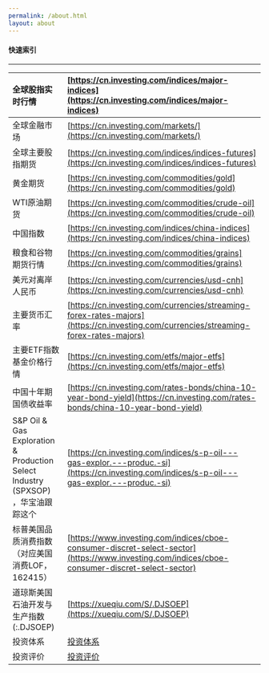 ```yaml
---
permalink: /about.html
layout: about
---
```


#### 快速索引

---



| 全球股指实时行情                                             | [https://cn.investing.com/indices/major-indices](https://cn.investing.com/indices/major-indices) |
| :----------------------------------------------------------- | :----------------------------------------------------------- |
| 全球金融市场                                                 | [https://cn.investing.com/markets/](https://cn.investing.com/markets/) |
| 全球主要股指期货                                             | [https://cn.investing.com/indices/indices-futures](https://cn.investing.com/indices/indices-futures) |
| 黄金期货                                                     | [https://cn.investing.com/commodities/gold](https://cn.investing.com/commodities/gold) |
| WTI原油期货                                                  | [https://cn.investing.com/commodities/crude-oil](https://cn.investing.com/commodities/crude-oil) |
| 中国指数                                                     | [https://cn.investing.com/indices/china-indices](https://cn.investing.com/indices/china-indices) |
| 粮食和谷物期货行情                                           | [https://cn.investing.com/commodities/grains](https://cn.investing.com/commodities/grains) |
| 美元对离岸人民币                                             | [https://cn.investing.com/currencies/usd-cnh](https://cn.investing.com/currencies/usd-cnh) |
| 主要货币汇率                                                 | [https://cn.investing.com/currencies/streaming-forex-rates-majors](https://cn.investing.com/currencies/streaming-forex-rates-majors) |
| 主要ETF指数基金价格行情                                      | [https://cn.investing.com/etfs/major-etfs](https://cn.investing.com/etfs/major-etfs) |
| 中国十年期国债收益率                                         | [https://cn.investing.com/rates-bonds/china-10-year-bond-yield](https://cn.investing.com/rates-bonds/china-10-year-bond-yield) |
| S&P Oil & Gas Exploration & Production Select Industry (SPXSOP) ，华宝油跟踪这个 | [https://cn.investing.com/indices/s-p-oil---gas-explor.---produc.-si](https://cn.investing.com/indices/s-p-oil---gas-explor.---produc.-si) |
| 标普美国品质消费指数（对应美国消费LOF，162415）              | [https://www.investing.com/indices/cboe-consumer-discret-select-sector](https://www.investing.com/indices/cboe-consumer-discret-select-sector) |
| 道琼斯美国石油开发与生产指数(:.DJSOEP)                       | [https://xueqiu.com/S/.DJSOEP](https://xueqiu.com/S/.DJSOEP) |
| 投资体系                                                     | [投资体系](https://tz.so0.com/html/%E6%8A%95%E8%B5%84%E4%BD%93%E7%B3%BB.html) |
| 投资评价                                                     | [投资评价](https://www.yuque.com/wuleipeng/vgyvw7/lnwawqh4tx3xhw77?singleDoc#3b4a) |
